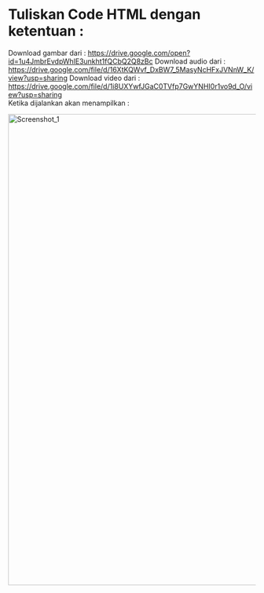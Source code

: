 # Tuliskan Code HTML dengan ketentuan :

Download gambar dari : https://drive.google.com/open?id=1u4JmbrEvdpWhlE3unkht1fQCbQ2Q8zBc
Download audio dari : https://drive.google.com/file/d/16XtKQWvf_DxBW7_5MasyNcHFxJVNnW_K/view?usp=sharing
Download video dari : https://drive.google.com/file/d/1i8UXYwfJGaC0TVfp7GwYNHI0r1vo9d_O/view?usp=sharing  
Ketika dijalankan akan menampilkan :

<img width="960" alt="Screenshot_1" src="https://lh3.googleusercontent.com/Vp3KQ1IqOwyLIe3wCxzoHNMDYmEU6hi8gj-Ozf-AcEfxbWd_Zd0QEcUyfJaeVrphz_XKfqeQcMItNYk6okTwQFbtMdLKXUWSC3Ogk_yULSSnX8e7kh5Ih-FyKMfzUs9-wuR9KphBQiYVxowZRB6Z-O6jXsN-j2dVFS440isdleZWo61g4Hp4fg"></img>
